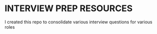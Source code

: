 # INTERVIEW PREP RESOURCES
I created this repo to consolidate various interview questions for various roles 
 


